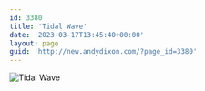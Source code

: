```yaml
---
id: 3380
title: 'Tidal Wave'
date: '2023-03-17T13:45:40+00:00'
layout: page
guid: 'http://new.andydixon.com/?page_id=3380'
---
```


![Tidal Wave](https://i0.wp.com/assets.g8x2.ldn.idrivee2-23.com/posters/Tidal%20Wave%2001.jpg?w=1200&ssl=1 "Tidal Wave")